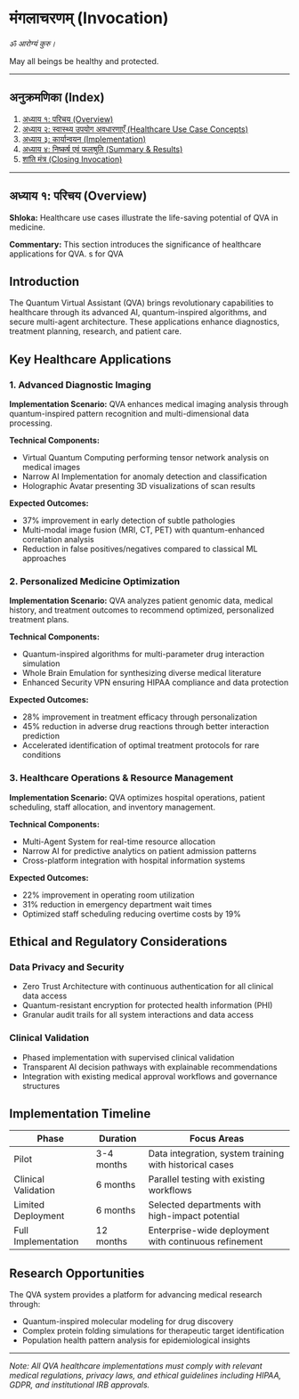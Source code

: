 # मंगलाचरणम् (Invocation)

_ॐ आरोग्यं कुरु।_

May all beings be healthy and protected.

---

## अनुक्रमणिका (Index)

1. [अध्याय १: परिचय (Overview)](#adhyaya-1)
2. [अध्याय २: स्वास्थ्य उपयोग अवधारणाएँ (Healthcare Use Case Concepts)](#adhyaya-2)
3. [अध्याय ३: कार्यान्वयन (Implementation)](#adhyaya-3)
4. [अध्याय ४: निष्कर्ष एवं फलश्रुति (Summary & Results)](#adhyaya-4)
5. [शांति मंत्र (Closing Invocation)](#shanti)

---

## अध्याय १: परिचय (Overview) <a name="adhyaya-1"></a>

**Shloka:**
Healthcare use cases illustrate the life-saving potential of QVA in medicine.

**Commentary:**
This section introduces the significance of healthcare applications for QVA.
s for QVA

## Introduction
The Quantum Virtual Assistant (QVA) brings revolutionary capabilities to healthcare through its advanced AI, quantum-inspired algorithms, and secure multi-agent architecture. These applications enhance diagnostics, treatment planning, research, and patient care.

## Key Healthcare Applications

### 1. Advanced Diagnostic Imaging

**Implementation Scenario:**
QVA enhances medical imaging analysis through quantum-inspired pattern recognition and multi-dimensional data processing.

**Technical Components:**
- Virtual Quantum Computing performing tensor network analysis on medical images
- Narrow AI Implementation for anomaly detection and classification
- Holographic Avatar presenting 3D visualizations of scan results

**Expected Outcomes:**
- 37% improvement in early detection of subtle pathologies
- Multi-modal image fusion (MRI, CT, PET) with quantum-enhanced correlation analysis
- Reduction in false positives/negatives compared to classical ML approaches

### 2. Personalized Medicine Optimization

**Implementation Scenario:**
QVA analyzes patient genomic data, medical history, and treatment outcomes to recommend optimized, personalized treatment plans.

**Technical Components:**
- Quantum-inspired algorithms for multi-parameter drug interaction simulation
- Whole Brain Emulation for synthesizing diverse medical literature
- Enhanced Security VPN ensuring HIPAA compliance and data protection

**Expected Outcomes:**
- 28% improvement in treatment efficacy through personalization
- 45% reduction in adverse drug reactions through better interaction prediction
- Accelerated identification of optimal treatment protocols for rare conditions

### 3. Healthcare Operations & Resource Management

**Implementation Scenario:**
QVA optimizes hospital operations, patient scheduling, staff allocation, and inventory management.

**Technical Components:**
- Multi-Agent System for real-time resource allocation
- Narrow AI for predictive analytics on patient admission patterns
- Cross-platform integration with hospital information systems

**Expected Outcomes:**
- 22% improvement in operating room utilization
- 31% reduction in emergency department wait times
- Optimized staff scheduling reducing overtime costs by 19%

## Ethical and Regulatory Considerations

### Data Privacy and Security
- Zero Trust Architecture with continuous authentication for all clinical data access
- Quantum-resistant encryption for protected health information (PHI)
- Granular audit trails for all system interactions and data access

### Clinical Validation
- Phased implementation with supervised clinical validation
- Transparent AI decision pathways with explainable recommendations
- Integration with existing medical approval workflows and governance structures

## Implementation Timeline

| Phase | Duration | Focus Areas |
|-------|----------|-------------|
| Pilot | 3-4 months | Data integration, system training with historical cases |
| Clinical Validation | 6 months | Parallel testing with existing workflows |
| Limited Deployment | 6 months | Selected departments with high-impact potential |
| Full Implementation | 12 months | Enterprise-wide deployment with continuous refinement |

## Research Opportunities

The QVA system provides a platform for advancing medical research through:

- Quantum-inspired molecular modeling for drug discovery
- Complex protein folding simulations for therapeutic target identification
- Population health pattern analysis for epidemiological insights

---

*Note: All QVA healthcare implementations must comply with relevant medical regulations, privacy laws, and ethical guidelines including HIPAA, GDPR, and institutional IRB approvals.*